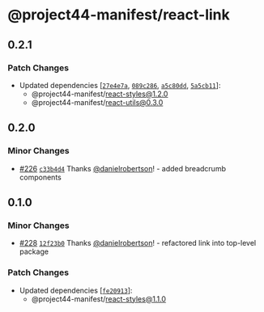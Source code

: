 # @project44-manifest/react-link

## 0.2.1

### Patch Changes

- Updated dependencies
  [[`27e4e7a`](https://github.com/project44/manifest/commit/27e4e7aa0c2f96300fde25f7f62d7f5b50bf329b),
  [`089c286`](https://github.com/project44/manifest/commit/089c286124c5895478cd51fa22646aa8493da8c2),
  [`a5c80dd`](https://github.com/project44/manifest/commit/a5c80dd546e8732907d00c3ca2e8dc4bb3488aca),
  [`5a5cb11`](https://github.com/project44/manifest/commit/5a5cb110c69ef3abb44cb705eb816ec8ca04cf0b)]:
  - @project44-manifest/react-styles@1.2.0
  - @project44-manifest/react-utils@0.3.0

## 0.2.0

### Minor Changes

- [#226](https://github.com/project44/manifest/pull/226)
  [`c33b4d4`](https://github.com/project44/manifest/commit/c33b4d43b40121704c3237630a4c038df9a1ff69)
  Thanks [@danielrobertson](https://github.com/danielrobertson)! - added breadcrumb components

## 0.1.0

### Minor Changes

- [#228](https://github.com/project44/manifest/pull/228)
  [`12f23b0`](https://github.com/project44/manifest/commit/12f23b0bbe3c47123bde370572bf75cbf9f96fd1)
  Thanks [@danielrobertson](https://github.com/danielrobertson)! - refactored link into top-level
  package

### Patch Changes

- Updated dependencies
  [[`fe20913`](https://github.com/project44/manifest/commit/fe2091337ab822fbde0f32bfcb28a3f617141990)]:
  - @project44-manifest/react-styles@1.1.0
